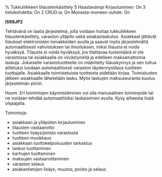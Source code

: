 % Tukkuliikkeen tilaustenkäsittely
<arvosanamaksimi>5</arvosanamaksimi>
<vaikeustaso>Haastavampi</vaikeustaso>
<comment>
Kirjautuminen:        On
3 tietokohdetta:      On
2 CRUD:ia:            On
Monesta-moneen-suhde: On
</comment>

**IS98JP2**

Tehtävänä on laatia järjestelmä, jolla voidaan hoitaa tukkuliikkeen
tilaustenkäsittely, varaston ylläpito sekä asiakaslaskutus. Asiakkaat jättävät
tilaukset elektronisten lomakkeiden avulla ja saavat myös järjestelmältä
automaattisesti vahvistuksen tai ilmoituksen, miksi tilausta ei voida
hyväksyä. Tilausta ei voida hyväksyä, jos tilattavaa tuotemäärä ei ole
varastossa tai asiakkaalla on viivästyneitä ja edelleen maksamattomia
laskuja. Jokaiselle varastotuotteelle on määritelty tilauskynnys ja sen
tultua alitetuksi luodaan automaattisesti varaston täydennystilaus
tuotteen tuottajalle. Asiakkaalle toimistetuista tuotteista pidetään
kirjaa. Toimistusten jälkeen asiakkaalle lähetetään lasku. Myös laskujen
maksuseuranta kuuluu järjestelmän piiriin.

Huom. Eri toimintojen käynnistäminen voi olla manuaalinen toimenpide tai
ne voidaan tehdää automaattisiksi laukaisimien avulla. Kysy aiheesta lisää ohjaajalta.

Toimintoja:

-  asiakkaan ja ylläpidon kirjautuminen
-  tilausten vastaanotto
-  tuotteen lisäys/poisto varastosta
-  tuotteen muokkaus
-  asiakkaan luottokelpoisuuden tarkastus
-  laskun tuottaminen
-  karhujen tuottaminen
-  maksujen vastaanottaminen
-  varaston selaus
-  asiakastietojen lisäys, muutos, poisto ja selaus
 
